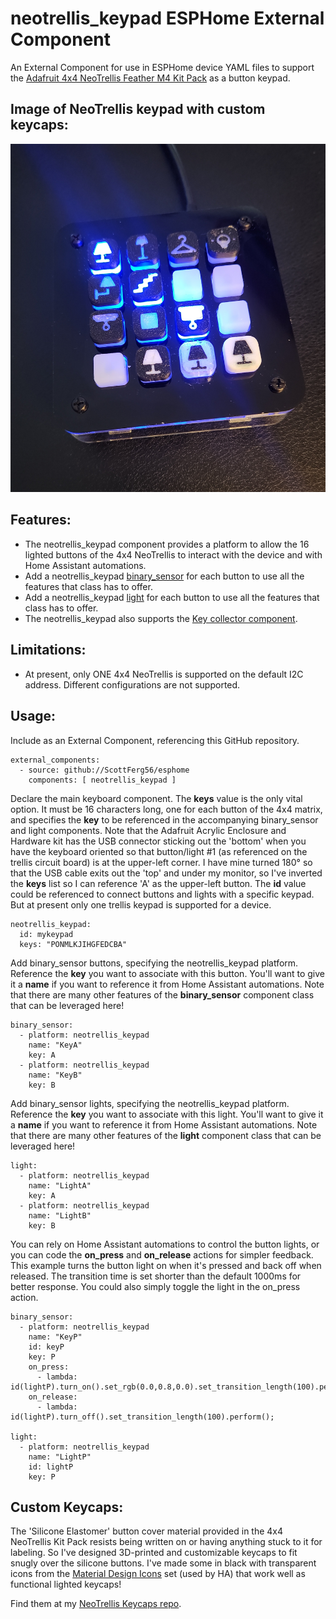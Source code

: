 # neotrellis_keypad ESPHome External Component
An External Component for use in ESPHome device YAML files to support the [Adafruit 4x4 NeoTrellis Feather M4 Kit Pack](https://www.adafruit.com/product/4352)
as a button keypad.

## Image of NeoTrellis keypad with custom keycaps:
![Image of NeoTrellis keypad with custom keycaps](NeoTrellis%20Keypad.jpg)

## Features:
* The neotrellis_keypad component provides a platform to allow the 16 lighted buttons of the 4x4 NeoTrellis to interact with the device
and with Home Assistant automations.
* Add a neotrellis_keypad [binary_sensor](https://esphome.io/components/binary_sensor/) for each button to use all the features that class has to offer.
* Add a neotrellis_keypad [light](https://esphome.io/components/light/) for each button to use all the features that class has to offer.
* The neotrellis_keypad also supports the [Key collector component](https://esphome.io/components/key_collector.html).

## Limitations:
* At present, only ONE 4x4 NeoTrellis is supported on the default I2C address. Different configurations are not supported.

## Usage:
Include as an External Component, referencing this GitHub repository.
```
external_components:
  - source: github://ScottFerg56/esphome
    components: [ neotrellis_keypad ]
```
Declare the main keyboard component.
The **keys** value is the only vital option. It must be 16 characters long, one for each button of the 4x4 matrix,
and specifies the **key** to be referenced in the accompanying binary_sensor and light components.
Note that the Adafruit Acrylic Enclosure and Hardware kit has the USB connector sticking out the 'bottom'
when you have the keyboard oriented so that button/light #1 (as referenced on the trellis circuit board)
is at the upper-left corner. I have mine turned 180° so that the USB cable exits out the 'top' and under my
monitor, so I've inverted the **keys** list so I can reference 'A' as the upper-left button.
The **id** value could be referenced to connect buttons and lights with a specific keypad. But at present only
one trellis keypad is supported for a device.
```
neotrellis_keypad:
  id: mykeypad
  keys: "PONMLKJIHGFEDCBA"
```
Add binary_sensor buttons, specifying the neotrellis_keypad platform.
Reference the **key** you want to associate with this button.
You'll want to give it a **name** if you want to reference it from Home Assistant automations.
Note that there are many other features of the **binary_sensor** component class that can be leveraged here!
```
binary_sensor:
  - platform: neotrellis_keypad
    name: "KeyA"
    key: A
  - platform: neotrellis_keypad
    name: "KeyB"
    key: B
```
Add binary_sensor lights, specifying the neotrellis_keypad platform.
Reference the **key** you want to associate with this light.
You'll want to give it a **name** if you want to reference it from Home Assistant automations.
Note that there are many other features of the **light** component class that can be leveraged here!
```
light:
  - platform: neotrellis_keypad
    name: "LightA"
    key: A
  - platform: neotrellis_keypad
    name: "LightB"
    key: B
```
You can rely on Home Assistant automations to control the button lights, or you can code the **on_press**
and **on_release** actions for simpler feedback. This example turns the button light on when it's
pressed and back off when released. The transition time is set shorter than the default 1000ms for
better response. You could also simply toggle the light in the on_press action.
```
binary_sensor:
  - platform: neotrellis_keypad
    name: "KeyP"
    id: keyP
    key: P
    on_press:
      - lambda: id(lightP).turn_on().set_rgb(0.0,0.8,0.0).set_transition_length(100).perform();
    on_release:
      - lambda: id(lightP).turn_off().set_transition_length(100).perform();

light:
  - platform: neotrellis_keypad
    name: "LightP"
    id: lightP
    key: P
```
## Custom Keycaps:
The 'Silicone Elastomer' button cover material provided in the 4x4 NeoTrellis Kit Pack resists
being written on or having anything stuck to it for labeling. So I've designed 3D-printed and customizable keycaps
to fit snugly over the silicone buttons. I've made some in black with transparent icons from
the [Material Design Icons](https://pictogrammers.com/library/mdi/) set (used by HA) that work
well as functional lighted keycaps!

Find them at my [NeoTrellis Keycaps repo](https://github.com/ScottFerg56/NeoTrellis-Keycaps).

